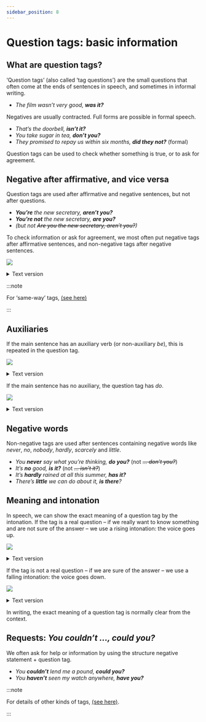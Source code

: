 ```yaml
---
sidebar_position: 8
---
```


# Question tags: basic information

## What are question tags?

‘Question tags’ (also called ‘tag questions’) are the small questions that often come at the ends of sentences in speech, and sometimes in informal writing.

- *The film wasn’t very good, **was it?***

Negatives are usually contracted. Full forms are possible in formal speech.

- *That’s the doorbell, **isn’t it?***
- *You take sugar in tea, **don’t you?***
- *They promised to repay us within six months, **did they not?*** (formal)

Question tags can be used to check whether something is true, or to ask for agreement.

## Negative after affirmative, and vice versa

Question tags are used after affirmative and negative sentences, but not after questions.

- ***You’re** the new secretary, **aren’t you?***
- ***You’re not** the new secretary, **are you?***
- *(but not *~~Are you the new secretary, aren’t you?~~*)*

To check information or ask for agreement, we most often put negative tags after affirmative sentences, and non-negative tags after negative sentences.

![](/img/peu_img/peu487_2.jpg)

<details>
<summary>Text version</summary>

<pre>
[+           -      ]
<em><strong>It's</strong> cold, <strong>isn't it?</strong></em>
</pre>
<pre>
[-               +  ]
<em><strong>It's</strong> not warm, <strong>is it?</strong></em>
</pre>
</details>

:::note

For ‘same-way’ tags, [(see here)](./question-tags-advanced-points#same-way-question-tags-you-re-getting-married-are-you)

:::

## Auxiliaries

If the main sentence has an auxiliary verb (or non-auxiliary *be*), this is repeated in the question tag.

![](/img/peu_img/peu487_3a.jpg)

<details>
<summary>Text version</summary>
<pre>
``        ↓------------------|``
<em>Sophia <strong>can</strong> speak French, <strong>can't</strong> she?</em>
</pre>
<pre>
``            ↓-----------|``
<em>The meeting<strong>'s</strong> at ten, <strong>isn't</strong> it?</em>
</pre>
<pre>
``      ↓--------------------|``
<em>You <strong>didn't</strong> speak to Luke, <strong>did</strong> you?</em>
</pre>
<pre>
``        ↓--------------------|``
<em>You <strong>wouldn't</strong> like a puppy, <strong>would</strong> you?</em>
</pre>
</details>

If the main sentence has no auxiliary, the question tag has *do*.

![](/img/peu_img/peu487_3b.jpg)

<details>
<summary>Text version</summary>
<pre>
``      ↓------------------|``
<em>You like oysters, <strong>don't</strong> you?</em>
</pre>
<pre>
``        ↓---------------------|``
<em>Harry gave you my address, <strong>didn't</strong> he?</em>
</pre>
</details>

## Negative words

Non-negative tags are used after sentences containing negative words like *never*, *no*, *nobody*, *hardly*, *scarcely* and *little*.

- *You **never** say what you’re thinking, **do you?*** (not *~~… don’t you?~~*)
- *It’s **no** good, **is it?*** (not *~~… isn’t it?~~*)
- *It’s **hardly** rained at all this summer, **has it?***
- *There’s **little** we can do about it, **is there**?*

## Meaning and intonation

In speech, we can show the exact meaning of a question tag by the intonation. If the tag is a real question – if we really want to know something and are not sure of the answer – we use a rising intonation: the voice goes up.

![](/img/peu_img/peu487_5a.jpg)

<details>
<summary>Text version</summary>
<pre>
``                                    ↗``
<em>The meeting's at four o'clock, <strong>isn't it</strong>?</em>
</pre>
</details>

If the tag is not a real question – if we are sure of the answer – we use a falling intonation: the voice goes down.

![](/img/peu_img/peu487_5b.jpg)

<details>
<summary>Text version</summary>
<pre>
``                           ↘``
<em>It's a beautiful day, <strong>isn't it</strong>?</em>
</pre>
</details>

In writing, the exact meaning of a question tag is normally clear from the context.

## Requests: *You couldn’t …, could you?*

We often ask for help or information by using the structure negative statement + question tag.

- *You **couldn’t** lend me a pound, **could you?***
- *You **haven’t** seen my watch anywhere, **have you?***

:::note

For details of other kinds of tags, [(see here)](./spoken-sentence-structure).

:::
